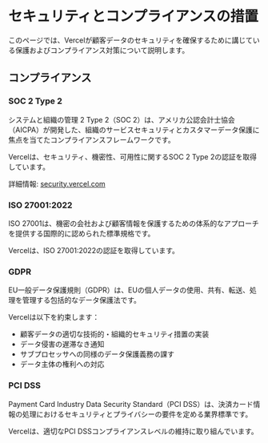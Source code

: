 # セキュリティとコンプライアンスの措置

このページでは、Vercelが顧客データのセキュリティを確保するために講じている保護およびコンプライアンス対策について説明します。

## コンプライアンス

### SOC 2 Type 2

システムと組織の管理 2 Type 2（SOC 2）は、アメリカ公認会計士協会（AICPA）が開発した、組織のサービスセキュリティとカスタマーデータ保護に焦点を当てたコンプライアンスフレームワークです。

Vercelは、セキュリティ、機密性、可用性に関するSOC 2 Type 2の認証を取得しています。

詳細情報: [security.vercel.com](https://security.vercel.com/)

### ISO 27001:2022

ISO 27001は、機密の会社および顧客情報を保護するための体系的なアプローチを提供する国際的に認められた標準規格です。

Vercelは、ISO 27001:2022の認証を取得しています。

### GDPR

EU一般データ保護規則（GDPR）は、EUの個人データの使用、共有、転送、処理を管理する包括的なデータ保護法です。

Vercelは以下を約束します：
- 顧客データの適切な技術的・組織的セキュリティ措置の実装
- データ侵害の遅滞なき通知
- サブプロセッサへの同様のデータ保護義務の課す
- データ主体の権利への対応

### PCI DSS

Payment Card Industry Data Security Standard（PCI DSS）は、決済カード情報の処理におけるセキュリティとプライバシーの要件を定める業界標準です。

Vercelは、適切なPCI DSSコンプライアンスレベルの維持に取り組んでいます。
